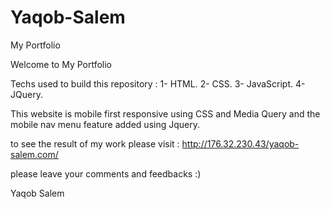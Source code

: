 # Yaqob-Salem
My Portfolio


Welcome to My Portfolio

Techs used to build this repository : 1- HTML. 2- CSS. 3- JavaScript. 4- JQuery. 

This website is mobile first responsive using CSS and Media Query and the mobile nav menu feature added using Jquery.


to see the result of my work please visit : http://176.32.230.43/yaqob-salem.com/

please leave your comments and feedbacks :)

Yaqob Salem
